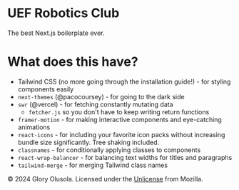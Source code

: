 # UEF Robotics Club
The best Next.js boilerplate ever.
# What does this have?
- Tailwind CSS (no more going through the installation guide!) - for styling components easily
- `next-themes` (@pacocoursey) - for going to the dark side
- `swr` (@vercel) - for fetching constantly mutating data
  - `fetcher.js` so you don't have to keep writing return functions
- `framer-motion` - for making interactive components and eye-catching animations
- `react-icons` - for including your favorite icon packs without increasing bundle size significantly. Tree shaking included.
- `classnames` - for conditionally applying classes to components
- `react-wrap-balancer` - for balancing text widths for titles and paragraphs
- `tailwind-merge` - for merging Tailwind class names

&copy; 2024 Glory Olusola. Licensed under the [Unlicense](LICENSE) from Mozilla.

